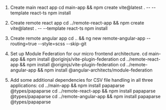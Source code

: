 1. Create main react app
cd main-app && npm create vite@latest . -- --template react-ts
npm install

2. Create remote react app
cd ../remote-react-app && npm create vite@latest . -- --template react-ts
npm install

3. Create remote angular app
cd .. && ng new remote-angular-app --routing=true --style=scss --skip-git

4. Set up Module Federation for our micro frontend architecture. 
cd main-app && npm install @originjs/vite-plugin-federation
cd ../remote-react-app && npm install @originjs/vite-plugin-federation
cd ../remote-angular-app && npm install @angular-architects/module-federation

5. Add some additional dependencies for CSV file handling in all three applications:
cd ../main-app && npm install papaparse @types/papaparse
cd ../remote-react-app && npm install papaparse @types/papaparse
cd ../remote-angular-app && npm install papaparse @types/papaparse
